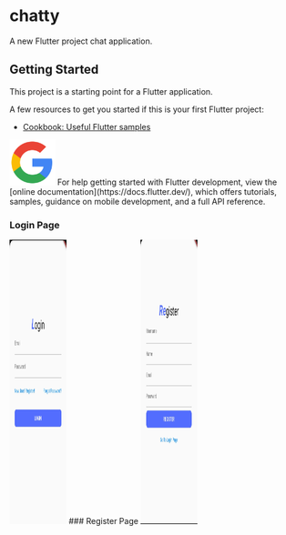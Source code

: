 # chatty

A new Flutter project chat application.

## Getting Started

This project is a starting point for a Flutter application.

A few resources to get you started if this is your first Flutter project:

- [Cookbook: Useful Flutter samples](https://docs.flutter.dev/cookbook)



<img width="80" height="80" src="Assets/google-logo.png" alt="Google Logo" />
For help getting started with Flutter development, view the
[online documentation](https://docs.flutter.dev/), which offers tutorials,
samples, guidance on mobile development, and a full API reference.


### Login Page
<img width="100" height="500" src="public/loginpage.jpg" alt="Login Page" />
### Register Page
<img width="100" height="500" src="public/registerpage.jpg" alt="Register Page" />